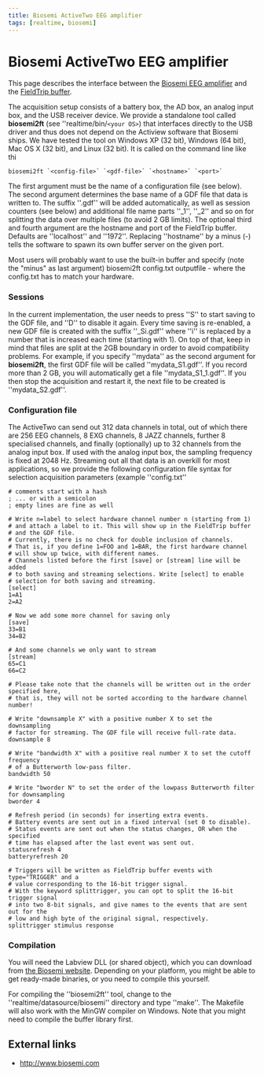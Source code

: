 ```yaml
---
title: Biosemi ActiveTwo EEG amplifier
tags: [realtime, biosemi]
---
```


# Biosemi ActiveTwo EEG amplifier

This page describes the interface between the [Biosemi EEG amplifier](http://www.biosemi.com) and the [FieldTrip buffer](/development/realtime/buffer).

The acquisition setup consists of a battery box, the AD box, an analog input box, and the USB receiver device.  We provide a standalone tool called **biosemi2ft** (see ''realtime/bin/`<your OS>`) that interfaces directly to the USB driver and thus does not depend on the Actiview software that Biosemi ships. We have tested the tool on Windows XP (32 bit), Windows (64 bit), Mac OS X (32 bit), and Linux (32 bit).  It is called on the command line like thi

    biosemi2ft `<config-file>` `<gdf-file>` `<hostname>` `<port>`
    
The first argument must be the name of a configuration file (see below). The second argument determines the base name of a GDF file that data is written to. The suffix ''.gdf'' will be added automatically, as well as session counters (see below) and additional file name parts ''_1'', ''_2'' and so on for splitting the data over multiple files (to avoid 2 GB limits). The optional third and fourth argument are the hostname and port of the FieldTrip buffer. Defaults are ''localhost'' and ''1972''. Replacing ''hostname'' by a minus (-) tells the software to spawn its own buffer server on the given port.

Most users will probably want to use the built-in buffer and specify (note the "minus" as last argument)
    biosemi2ft config.txt outputfile -
where the config.txt has to match your hardware.

### Sessions

In the current implementation, the user needs to press ''S'' to start saving to the GDF file, and ''D'' to disable it again. Every time saving is re-enabled, 
a new GDF file is created with the suffix ''_Si.gdf'' where ''i'' is replaced by a number that is increased each time (starting with 1). On top of that, 
keep in mind that files are split at the 2GB boundary in order to avoid compatibility problems. For example, if you specify ''mydata'' as the second 
argument for **biosemi2ft**, the first GDF file will be called ''mydata_S1.gdf''. If you record more than 2 GB, you will automatically get a file 
''mydata_S1_1.gdf''. If you then stop the acquisition and restart it, the next file to be created is ''mydata_S2.gdf''.

### Configuration file

The ActiveTwo can send out 312 data channels in total, out of which there are 256 EEG channels, 8 EXG channels, 8 JAZZ channels, further 8 specialised channels, and finally (optionally) up to 32 channels from the analog input box. If used with the analog input box, the sampling frequency is fixed at 2048 Hz. Streaming out all that data is an overkill for most applications, so we provide the following configuration file syntax for selection acquisition parameters (example ''config.txt''

	
	# comments start with a hash
	; ... or with a semicolon
	; empty lines are fine as well
	
	# Write n=label to select hardware channel number n (starting from 1)
	# and attach a label to it. This will show up in the FieldTrip buffer
	# and the GDF file.
	# Currently, there is no check for double inclusion of channels.
	# That is, if you define 1=FOO and 1=BAR, the first hardware channel
	# will show up twice, with different names.
	# Channels listed before the first [save] or [stream] line will be added
	# to both saving and streaming selections. Write [select] to enable 
	# selection for both saving and streaming.
	[select]
	1=A1
	2=A2
	
	# Now we add some more channel for saving only
	[save]
	33=B1
	34=B2
	
	# And some channels we only want to stream
	[stream]
	65=C1
	66=C2
	
	# Please take note that the channels will be written out in the order specified here,
	# that is, they will not be sorted according to the hardware channel number!
	
	# Write "downsample X" with a positive number X to set the downsampling
	# factor for streaming. The GDF file will receive full-rate data.
	downsample 8
	
	# Write "bandwidth X" with a positive real number X to set the cutoff frequency
	# of a Butterworth low-pass filter.
	bandwidth 50
	
	# Write "bworder N" to set the order of the lowpass Butterworth filter for downsampling
	bworder 4
	
	# Refresh period (in seconds) for inserting extra events. 
	# Battery events are sent out in a fixed interval (set 0 to disable).
	# Status events are sent out when the status changes, OR when the specified
	# time has elapsed after the last event was sent out.
	statusrefresh 4
	batteryrefresh 20
	
	# Triggers will be written as FieldTrip buffer events with type="TRIGGER" and a
	# value corresponding to the 16-bit trigger signal.
	# With the keyword splittrigger, you can opt to split the 16-bit trigger signal
	# into two 8-bit signals, and give names to the events that are sent out for the
	# low and high byte of the original signal, respectively.
	splittrigger stimulus response

### Compilation

You will need the Labview DLL (or shared object), which you can download from [the Biosemi website](http://www.biosemi.com/download.htm).
Depending on your platform, you might be able to get ready-made binaries, or you need to compile this yourself.

For compiling the ''biosemi2ft'' tool, change to the ''realtime/datasource/biosemi'' directory and type ''make''. The Makefile will 
also work with the MinGW compiler on Windows. Note that you might need to compile the buffer library first.

## External links

*  http://www.biosemi.com
